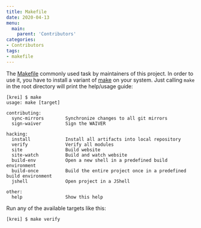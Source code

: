 ```yaml
---
title: Makefile
date: 2020-04-13
menu:
  main:
    parent: 'Contributors'
categories:
- Contributors
tags:
- makefile
---
```


The [Makefile](https://github.com/metio/krei/blob/master/Makefile) commonly used task by maintainers of this project. In order to use it, you have to install a variant of [make](https://en.wikipedia.org/wiki/Make_(software)) on your system. Just calling `make` in the root directory will print the help/usage guide:

```shell script
[krei] $ make
usage: make [target]

contributing:
  sync-mirrors        Synchronize changes to all git mirrors
  sign-waiver         Sign the WAIVER

hacking:
  install             Install all artifacts into local repository
  verify              Verify all modules
  site                Build website
  site-watch          Build and watch website
  build-env           Open a new shell in a predefined build environment
  build-once          Build the entire project once in a predefined build environment
  jshell              Open project in a JShell

other:
  help                Show this help

```

Run any of the available targets like this:

```shell script
[krei] $ make verify

```
